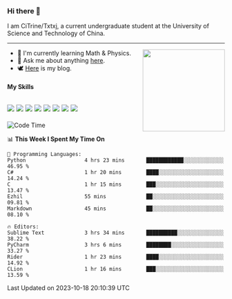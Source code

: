 ### Hi there 👋

I am CiTrine/Txtxj, a current undergraduate student at the University of Science and Technology of China.

---

<img align="right" height="190" src="http://github-profile-summary-cards.vercel.app/api/cards/stats?username=txtxj&theme=vue">

- 🌱 I'm currently learning Math & Physics.
- 💬 Ask me about anything [here](https://github.com/txtxj/txtxj/issues).
- 🕊️ [Here](https://txtxj.top) is my blog.

#### My Skills

![](https://img.shields.io/badge/C%23-239120?logo=csharp&logoColor=fff)
![](https://img.shields.io/badge/Unity-000000?logo=unity&logoColor=fff)
![](https://img.shields.io/badge/Python-3e74a2?logo=python&logoColor=fff)
![](https://img.shields.io/badge/C++-65318e?logo=cplusplus&logoColor=fff)
![](https://img.shields.io/badge/C-5654a2?logo=c&logoColor=fff)
![](https://img.shields.io/badge/Blender-f5792a?logo=blender&logoColor=fff)
![](https://img.shields.io/badge/MS%20SQL-cc2927?logo=microsoftsqlserver&logoColor=fff)
![](https://img.shields.io/badge/My%20SQL-4479a1?logo=mysql&logoColor=fff)
---

<!--START_SECTION:waka-->
![Code Time](http://img.shields.io/badge/Code%20Time-1%2C354%20hrs%2031%20mins-blue)

📊 **This Week I Spent My Time On** 

```text
💬 Programming Languages: 
Python                   4 hrs 23 mins       ████████████░░░░░░░░░░░░░   46.95 % 
C#                       1 hr 20 mins        ████░░░░░░░░░░░░░░░░░░░░░   14.24 % 
C                        1 hr 15 mins        ███░░░░░░░░░░░░░░░░░░░░░░   13.47 % 
Ezhil                    55 mins             ██░░░░░░░░░░░░░░░░░░░░░░░   09.81 % 
Markdown                 45 mins             ██░░░░░░░░░░░░░░░░░░░░░░░   08.10 % 

🔥 Editors: 
Sublime Text             3 hrs 34 mins       ██████████░░░░░░░░░░░░░░░   38.22 % 
PyCharm                  3 hrs 6 mins        ████████░░░░░░░░░░░░░░░░░   33.27 % 
Rider                    1 hr 23 mins        ████░░░░░░░░░░░░░░░░░░░░░   14.92 % 
CLion                    1 hr 16 mins        ███░░░░░░░░░░░░░░░░░░░░░░   13.59 % 
```


 Last Updated on 2023-10-18 20:10:39 UTC
<!--END_SECTION:waka-->
